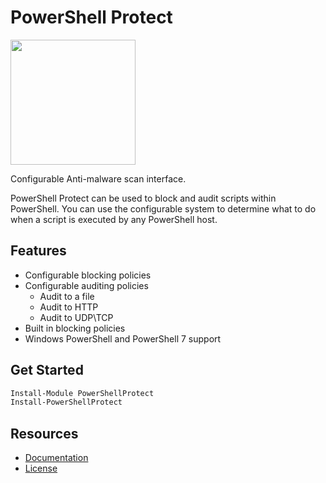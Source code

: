 # PowerShell Protect

<img src="https://github.com/ironmansoftware/powershell-protect/raw/master/icon.png" width="200" height="200" />

Configurable Anti-malware scan interface. 

PowerShell Protect can be used to block and audit scripts within PowerShell. You can use the configurable system to determine what to do when a script is executed by any PowerShell host.

## Features

- Configurable blocking policies
- Configurable auditing policies
  - Audit to a file
  - Audit to HTTP
  - Audit to UDP\TCP
- Built in blocking policies
- Windows PowerShell and PowerShell 7 support

## Get Started 

```powershell
Install-Module PowerShellProtect
Install-PowerShellProtect
```

## Resources

- [Documentation](https://docs.powershellprotect.com)
- [License](./LICENSE)
